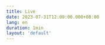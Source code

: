 ```yaml
---
title: Live
date: 2023-07-31T12:00:00.000+08:00
lang: en
duration: 1min
layout: 'default'
---
```


<Title />

Guise i’m still alive ok.
